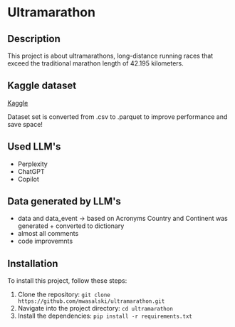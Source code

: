 # Ultramarathon

## Description

This project is about ultramarathons, long-distance running races that exceed the traditional marathon length of 42.195 kilometers.

## Kaggle dataset

[Kaggle](https://www.kaggle.com/datasets/aiaiaidavid/the-big-dataset-of-ultra-marathon-running)

Dataset set is converted from .csv to .parquet to improve performance and save space!

## Used LLM's

- Perplexity
- ChatGPT
- Copilot

## Data generated by LLM's

- data and data_event -> based on Acronyms Country and Continent was generated + converted to dictionary
- almost all comments
- code improvemnts

## Installation

To install this project, follow these steps:

1. Clone the repository: `git clone https://github.com/mwasalski/ultramarathon.git`
2. Navigate into the project directory: `cd ultramarathon`
3. Install the dependencies: `pip install -r requirements.txt`
